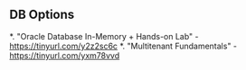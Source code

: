 ## DB Options
*. "Oracle Database In-Memory + Hands-on Lab" - https://tinyurl.com/y2z2sc6c
*. "Multitenant Fundamentals" - https://tinyurl.com/yxm78vvd
